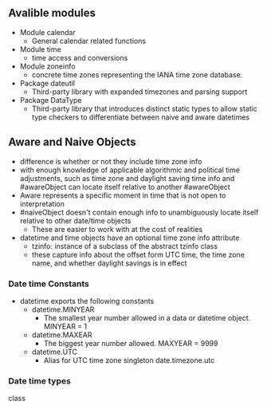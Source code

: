 ## Avalible modules 
- Module calendar
	- General calendar related functions
- Module time
	- time access and conversions 
- Module zoneinfo
	- concrete time zones representing the IANA time zone database.
- Package dateutil 
	- Third-party library with expanded timezones and parsing support
- Package DataType
	- Third-party library that introduces distinct static types to allow static type checkers to differentiate between naive and aware datetimes
## Aware and Naive Objects
- difference is whether or not they include time zone info
- with enough knowledge of applicable algorithmic and political time adjustments, such as time zone and daylight saving time info and #awareObject can locate itself relative to another #awareObject 
- Aware represents a specific moment in time that is not open to interpretation
- #naiveObject doesn't contain enough info to unambiguously locate itself relative to other date/time objects
	- These are easier to work with at the cost of realities
- datetime and time objects have an optional time zone info attribute
	- tzinfo: instance of a subclass of the abstract tzinfo class
	- these capture info about the offset form UTC time, the time zone name, and whether daylight savings is in effect
### Date time Constants
- datetime exports the following constants
	- datetime.MINYEAR
		- The smallest year number allowed in a data or datetime object.     MINYEAR = 1
	- datetime.MAXEAR
		- The biggest year number allowed.                                                         MAXYEAR = 9999
	- datetime.UTC
		- Alias for UTC time zone singleton date.timezone.utc
### Date time types
class
